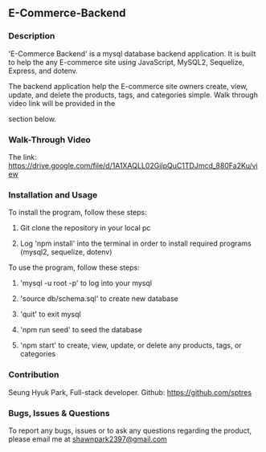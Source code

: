 ## E-Commerce-Backend

### Description
'E-Commerce Backend' is a mysql database backend application. It is built to help the any E-commerce site using JavaScript, MySQL2, Sequelize, Express, and dotenv.

The backend application help the E-commerce site owners create, view, update, and delete the products, tags, and categories simple. Walk through video link will be provided in the 

section below.

### Walk-Through Video
The link: https://drive.google.com/file/d/1A1XAQLL02GiIpQuC1TDJmcd_880Fa2Ku/view

### Installation and Usage
To install the program, follow these steps:

1. Git clone the repository in your local pc

2. Log 'npm install' into the terminal in order to install required programs (mysql2, sequelize, dotenv)

To use the program, follow these steps:

1. 'mysql -u root -p' to log into your mysql

2. 'source db/schema.sql' to create new database

3. 'quit' to exit mysql

4. 'npm run seed' to seed the database

5. 'npm start' to create, view, update, or delete any products, tags, or categories

### Contribution
Seung Hyuk Park, Full-stack developer. Github: https://github.com/sptres

### Bugs, Issues & Questions
To report any bugs, issues or to ask any questions regarding the product, please email me at shawnpark2397@gmail.com